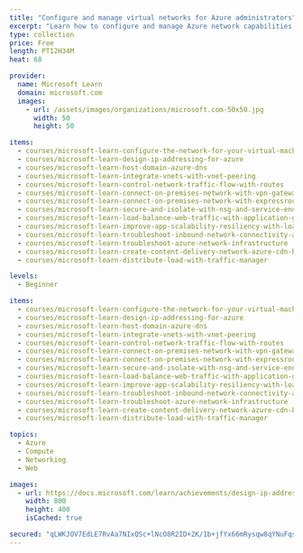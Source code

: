 ```yaml
---
title: "Configure and manage virtual networks for Azure administrators"
excerpt: "Learn how to configure and manage Azure network capabilities like connectivity services, application protection, application delivery, and network monitoring services."
type: collection
price: Free
length: PT12H34M
heat: 68

provider:
  name: Microsoft Learn
  domain: microsoft.com
  images:
    - url: /assets/images/organizations/microsoft.com-50x50.jpg
      width: 50
      height: 50

items:
  - courses/microsoft-learn-configure-the-network-for-your-virtual-machines
  - courses/microsoft-learn-design-ip-addressing-for-azure
  - courses/microsoft-learn-host-domain-azure-dns
  - courses/microsoft-learn-integrate-vnets-with-vnet-peering
  - courses/microsoft-learn-control-network-traffic-flow-with-routes
  - courses/microsoft-learn-connect-on-premises-network-with-vpn-gateway
  - courses/microsoft-learn-connect-on-premises-network-with-expressroute
  - courses/microsoft-learn-secure-and-isolate-with-nsg-and-service-endpoints
  - courses/microsoft-learn-load-balance-web-traffic-with-application-gateway
  - courses/microsoft-learn-improve-app-scalability-resiliency-with-load-balancer
  - courses/microsoft-learn-troubleshoot-inbound-network-connectivity-azure-load-balancer
  - courses/microsoft-learn-troubleshoot-azure-network-infrastructure
  - courses/microsoft-learn-create-content-delivery-network-azure-cdn-blob-services
  - courses/microsoft-learn-distribute-load-with-traffic-manager

levels:
  - Beginner

items:
  - courses/microsoft-learn-configure-the-network-for-your-virtual-machines
  - courses/microsoft-learn-design-ip-addressing-for-azure
  - courses/microsoft-learn-host-domain-azure-dns
  - courses/microsoft-learn-integrate-vnets-with-vnet-peering
  - courses/microsoft-learn-control-network-traffic-flow-with-routes
  - courses/microsoft-learn-connect-on-premises-network-with-vpn-gateway
  - courses/microsoft-learn-connect-on-premises-network-with-expressroute
  - courses/microsoft-learn-secure-and-isolate-with-nsg-and-service-endpoints
  - courses/microsoft-learn-load-balance-web-traffic-with-application-gateway
  - courses/microsoft-learn-improve-app-scalability-resiliency-with-load-balancer
  - courses/microsoft-learn-troubleshoot-inbound-network-connectivity-azure-load-balancer
  - courses/microsoft-learn-troubleshoot-azure-network-infrastructure
  - courses/microsoft-learn-create-content-delivery-network-azure-cdn-blob-services
  - courses/microsoft-learn-distribute-load-with-traffic-manager

topics:
  - Azure
  - Compute
  - Networking
  - Web

images:
  - url: https://docs.microsoft.com/learn/achievements/design-ip-addressing-for-azure-social.png
    width: 800
    height: 400
    isCached: true

secured: "qLWKJOV7EdLE7RvAa7NIxQSc+lNcO8R2ID+2K/1b+jfYx66mRysqw8qYNuFqsnN7RjxbYMF6wnZwXk6TypUi2WZSwV/UEmF/toVH5CQ26l+Vd6dY3ogWkvDv5op00lc9rLEKlhOh316bCkKAZxHQon5PvmB43lffPseuztI3EFh3W0heVb7AXPNhOv8CqR+AO9hy9YhylLJcMtJ922yrvFa36EhmRR6p6wsuJRH1iZg0N3MSxd9H9QydzhaN6O2IoaHHgXeHTxVciKWCw4/c4dzJJ4zyoGqVB6lNflJa7WxGoiGhwTxnFCVKRPIcSFP9C2pm/JKv0svNR+uAfI4cYw==;mJJqbgi7EyF6ca6J1fJZGw=="
---
```


